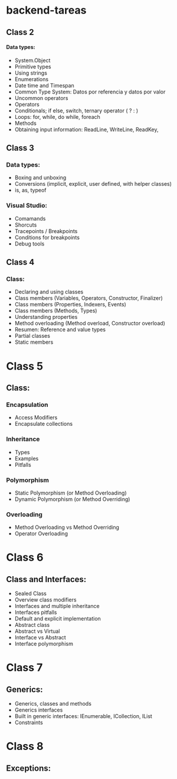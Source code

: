 # backend-tareas

## Class 2

#### Data types: 
- System.Object
- Primitive types
- Using strings
- Enumerations
- Date time and Timespan
- Common Type System: Datos por referencia y datos por valor 
- Uncommon operators
- Operators
- Conditionals; if else, switch, ternary operator ( ? : )
- Loops: for, while, do while, foreach
- Methods
- Obtaining input information: ReadLine, WriteLine, ReadKey, 


## Class 3

### Data types: 
- Boxing and unboxing
- Conversions (implicit, explicit, user defined, with helper classes)
- is, as, typeof

### Visual Studio: 
- Comamands
- Shorcuts
- Tracepoints / Breakpoints
- Conditions for breakpoints
- Debug tools


## Class 4

### Class: 
- Declaring and using classes
- Class members (Variables, Operators, Constructor, Finalizer)
- Class members (Properties, Indexers, Events)
- Class members (Methods, Types)
- Understanding properties
- Method overloading (Method overload, Constructor overload)
- Resumen: Reference and value types
- Partial classes
- Static members


# Class 5

## Class:

### Encapsulation
- Access Modifiers
- Encapsulate collections

### Inheritance
- Types
- Examples
- Pitfalls

### Polymorphism
- Static Polymorphism (or Method Overloading)
- Dynamic Polymorphism (or Method Overriding)

### Overloading
- Method Overloading vs Method Overriding
- Operator Overloading

# Class 6

## Class and Interfaces:
- Sealed Class
- Overview class modifiers
- Interfaces and multiple inheritance
- Interfaces pitfalls
- Default and explicit implementation
- Abstract class
- Abstract vs Virtual
- Interface vs Abstract
- Interface polymorphism

# Class 7

## Generics:
- Generics, classes and methods
- Generics interfaces
- Built in generic interfaces: IEnumerable, ICollection, IList
- Constraints

# Class 8

## Exceptions: